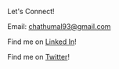Let's Connect!

Email: chathumal93@gmail.com

<p>Find me on <a href="https://www.linkedin.com/in/chathumal-madhuranga-440a4779/" target="_blank">Linked In</a>!</p>

<p>Find me on <a href="https://twitter.com/chathumal93" target="_blank">Twitter</a>!
</p>
